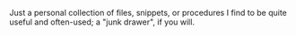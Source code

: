 Just a personal collection of files, snippets, or procedures I find to be quite useful and often-used; a "junk drawer", if you will.
